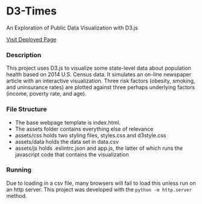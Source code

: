 # D3-Times
An Exploration of Public Data Visualization with D3.js

[Visit Deployed Page](https://calderon0423.github.io/d-3.github.io/)

### Description
This project uses D3.js to visualize some state-level data about population health based on 2014 U.S. Census data.  It simulates an on-line newspaper article with an interactive visualization.  Three risk factors (obesity, smoking, and uninsurance rates) are plotted against three perhaps underlying factors (income, poverty rate, and age).

### File Structure
- The base webpage template is index.html.
- The assets folder contains everything else of relevance
- assets/css holds two styling files, styles.css and d3style.css
- assets/data holds the data set in data.csv
- assets/js holds .eslintrc.json and app.js, the latter of which runs the javascript code that contains the visualization

### Running
Due to loading in a csv file, many browsers will fail to load this unless run on an http server.  This project was developed with the `python -m http.server` method.
